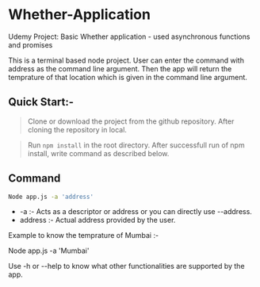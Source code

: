 # Whether-Application
Udemy Project: Basic Whether application - used asynchronous functions and promises

This is a terminal based node project.
User can enter the command with address as the command line argument. Then the app will return the temprature of that location which is given in the command line argument.

## Quick Start:-
> Clone or download the project from the github repository.
After cloning the repository in local.

> Run `npm install` in the root directory.
After successfull run of npm install, write command as described below.

## Command

```bash 
Node app.js -a 'address'
```
  
* -a   :- Acts as a descriptor or address or you can directly use --address.
* address :- Actual address provided by the user.
  
Example to know the temprature of Mumbai :-
  
Node app.js -a 'Mumbai'
  
Use -h or --help to know what other functionalities are supported by the app.
 
